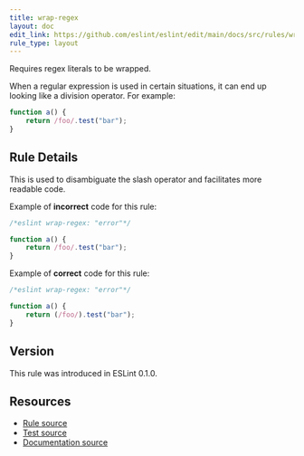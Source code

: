 ```yaml
---
title: wrap-regex
layout: doc
edit_link: https://github.com/eslint/eslint/edit/main/docs/src/rules/wrap-regex.md
rule_type: layout
---
```


<!--FIXABLE-->

Requires regex literals to be wrapped.

When a regular expression is used in certain situations, it can end up looking like a division operator. For example:

```js
function a() {
    return /foo/.test("bar");
}
```

## Rule Details

This is used to disambiguate the slash operator and facilitates more readable code.

Example of **incorrect** code for this rule:

```js
/*eslint wrap-regex: "error"*/

function a() {
    return /foo/.test("bar");
}
```

Example of **correct** code for this rule:

```js
/*eslint wrap-regex: "error"*/

function a() {
    return (/foo/).test("bar");
}
```

## Version

This rule was introduced in ESLint 0.1.0.

## Resources

* [Rule source](https://github.com/eslint/eslint/tree/HEAD/lib/rules/wrap-regex.js)
* [Test source](https://github.com/eslint/eslint/tree/HEAD/tests/lib/rules/wrap-regex.js)
* [Documentation source](https://github.com/eslint/eslint/tree/HEAD/docs/src/rules/wrap-regex.md)
